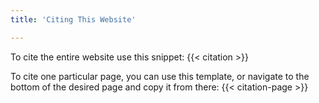 ```yaml
---
title: 'Citing This Website'

---
```


To cite the entire website use this snippet:
{{< citation >}}

To cite one particular page, you can use this template, or navigate to the bottom of the desired page and copy it from there:
{{< citation-page >}}
